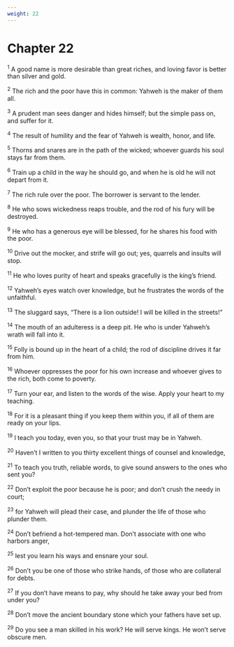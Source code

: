 ```yaml
---
weight: 22
---
```


# Chapter 22

<sup>1</sup> A good name is more desirable than great riches, and loving favor is better than silver and gold. 

<sup>2</sup> The rich and the poor have this in common: Yahweh is the maker of them all. 

<sup>3</sup> A prudent man sees danger and hides himself; but the simple pass on, and suffer for it. 

<sup>4</sup> The result of humility and the fear of Yahweh is wealth, honor, and life. 

<sup>5</sup> Thorns and snares are in the path of the wicked; whoever guards his soul stays far from them. 

<sup>6</sup> Train up a child in the way he should go, and when he is old he will not depart from it. 

<sup>7</sup> The rich rule over the poor. The borrower is servant to the lender. 

<sup>8</sup> He who sows wickedness reaps trouble, and the rod of his fury will be destroyed. 

<sup>9</sup> He who has a generous eye will be blessed, for he shares his food with the poor. 

<sup>10</sup> Drive out the mocker, and strife will go out; yes, quarrels and insults will stop. 

<sup>11</sup> He who loves purity of heart and speaks gracefully is the king’s friend. 

<sup>12</sup> Yahweh’s eyes watch over knowledge, but he frustrates the words of the unfaithful. 

<sup>13</sup> The sluggard says, “There is a lion outside! I will be killed in the streets!” 

<sup>14</sup> The mouth of an adulteress is a deep pit. He who is under Yahweh’s wrath will fall into it. 

<sup>15</sup> Folly is bound up in the heart of a child; the rod of discipline drives it far from him. 

<sup>16</sup> Whoever oppresses the poor for his own increase and whoever gives to the rich, both come to poverty. 

<sup>17</sup> Turn your ear, and listen to the words of the wise. Apply your heart to my teaching. 

<sup>18</sup> For it is a pleasant thing if you keep them within you, if all of them are ready on your lips. 

<sup>19</sup> I teach you today, even you, so that your trust may be in Yahweh. 

<sup>20</sup> Haven’t I written to you thirty excellent things of counsel and knowledge, 

<sup>21</sup> To teach you truth, reliable words, to give sound answers to the ones who sent you? 

<sup>22</sup> Don’t exploit the poor because he is poor; and don’t crush the needy in court; 

<sup>23</sup> for Yahweh will plead their case, and plunder the life of those who plunder them. 

<sup>24</sup> Don’t befriend a hot-tempered man. Don’t associate with one who harbors anger, 

<sup>25</sup> lest you learn his ways and ensnare your soul. 

<sup>26</sup> Don’t you be one of those who strike hands, of those who are collateral for debts. 

<sup>27</sup> If you don’t have means to pay, why should he take away your bed from under you? 

<sup>28</sup> Don’t move the ancient boundary stone which your fathers have set up. 

<sup>29</sup> Do you see a man skilled in his work? He will serve kings. He won’t serve obscure men. 


